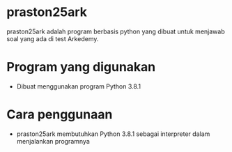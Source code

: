 # praston25ark

praston25ark adalah program berbasis python yang dibuat untuk menjawab soal yang ada di test Arkedemy.

# Program yang digunakan

  - Dibuat menggunakan program Python 3.8.1

# Cara penggunaan
 - praston25ark membutuhkan Python 3.8.1 sebagai interpreter dalam menjalankan programnya
